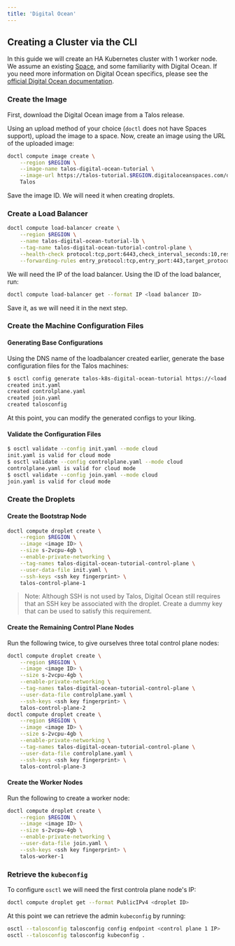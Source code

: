 ```yaml
---
title: 'Digital Ocean'
---
```


## Creating a Cluster via the CLI

In this guide we will create an HA Kubernetes cluster with 1 worker node.
We assume an existing [Space](https://www.digitalocean.com/docs/spaces/), and some familiarity with Digital Ocean.
If you need more information on Digital Ocean specifics, please see the [official Digital Ocean documentation](https://www.digitalocean.com/docs/).

### Create the Image

First, download the Digital Ocean image from a Talos release.

Using an upload method of your choice (`doctl` does not have Spaces support), upload the image to a space.
Now, create an image using the URL of the uploaded image:

```bash
doctl compute image create \
    --region $REGION \
    --image-name talos-digital-ocean-tutorial \
    --image-url https://talos-tutorial.$REGION.digitaloceanspaces.com/digital-ocean.raw.gz \
    Talos
```

Save the image ID.
We will need it when creating droplets.

### Create a Load Balancer

```bash
doctl compute load-balancer create \
    --region $REGION \
    --name talos-digital-ocean-tutorial-lb \
    --tag-name talos-digital-ocean-tutorial-control-plane \
    --health-check protocol:tcp,port:6443,check_interval_seconds:10,response_timeout_seconds:5,healthy_threshold:5,unhealthy_threshold:3 \
    --forwarding-rules entry_protocol:tcp,entry_port:443,target_protocol:tcp,target_port:6443
```

We will need the IP of the load balancer.
Using the ID of the load balancer, run:

```bash
doctl compute load-balancer get --format IP <load balancer ID>
```

Save it, as we will need it in the next step.

### Create the Machine Configuration Files

#### Generating Base Configurations

Using the DNS name of the loadbalancer created earlier, generate the base configuration files for the Talos machines:

```bash
$ osctl config generate talos-k8s-digital-ocean-tutorial https://<load balancer IP or DNS>
created init.yaml
created controlplane.yaml
created join.yaml
created talosconfig
```

At this point, you can modify the generated configs to your liking.

#### Validate the Configuration Files

```bash
$ osctl validate --config init.yaml --mode cloud
init.yaml is valid for cloud mode
$ osctl validate --config controlplane.yaml --mode cloud
controlplane.yaml is valid for cloud mode
$ osctl validate --config join.yaml --mode cloud
join.yaml is valid for cloud mode
```

### Create the Droplets

#### Create the Bootstrap Node

```bash
doctl compute droplet create \
    --region $REGION \
    --image <image ID> \
    --size s-2vcpu-4gb \
    --enable-private-networking \
    --tag-names talos-digital-ocean-tutorial-control-plane \
    --user-data-file init.yaml \
    --ssh-keys <ssh key fingerprint> \
    talos-control-plane-1
```

> Note: Although SSH is not used by Talos, Digital Ocean still requires that an SSH key be associated with the droplet.
> Create a dummy key that can be used to satisfy this requirement.

#### Create the Remaining Control Plane Nodes

Run the following twice, to give ourselves three total control plane nodes:

```bash
doctl compute droplet create \
    --region $REGION \
    --image <image ID> \
    --size s-2vcpu-4gb \
    --enable-private-networking \
    --tag-names talos-digital-ocean-tutorial-control-plane \
    --user-data-file controlplane.yaml \
    --ssh-keys <ssh key fingerprint> \
    talos-control-plane-2
doctl compute droplet create \
    --region $REGION \
    --image <image ID> \
    --size s-2vcpu-4gb \
    --enable-private-networking \
    --tag-names talos-digital-ocean-tutorial-control-plane \
    --user-data-file controlplane.yaml \
    --ssh-keys <ssh key fingerprint> \
    talos-control-plane-3
```

#### Create the Worker Nodes

Run the following to create a worker node:

```bash
doctl compute droplet create \
    --region $REGION \
    --image <image ID> \
    --size s-2vcpu-4gb \
    --enable-private-networking \
    --user-data-file join.yaml \
    --ssh-keys <ssh key fingerprint> \
    talos-worker-1
```

### Retrieve the `kubeconfig`

To configure `osctl` we will need the first controla plane node's IP:

```bash
doctl compute droplet get --format PublicIPv4 <droplet ID>
```

At this point we can retrieve the admin `kubeconfig` by running:

```bash
osctl --talosconfig talosconfig config endpoint <control plane 1 IP>
osctl --talosconfig talosconfig kubeconfig .
```
